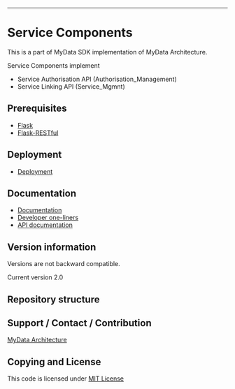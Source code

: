 ---

# Service Components
This is a part of MyData SDK implementation of MyData Architecture.

Service Components implement
 
- Service Authorisation API (Authorisation_Management)
- Service Linking API (Service_Mgmnt)
    

## Prerequisites
- [Flask](http://flask.pocoo.org/)
- [Flask-RESTful](http://flask-restful.readthedocs.io)


## Deployment

- [ Deployment ](doc/deployment.md)

## Documentation
- [ Documentation ](doc/)
- [ Developer one-liners ](doc/developer_oneliners.md)
- [ API documentation ](doc/api/)

## Version information

Versions are not backward compatible.

Current version 2.0

## Repository structure

## Support / Contact / Contribution
[MyData Architecture](https://github.com/mydata-sdk)

## Copying and License
This code is licensed under [MIT License](LICENSE)
